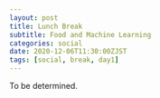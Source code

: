 ```yaml
---
layout: post
title: Lunch Break 
subtitle: Food and Machine Learning
categories: social
date: 2020-12-06T11:30:00ZJST
tags: [social, break, day1]
---
```


To be determined.
